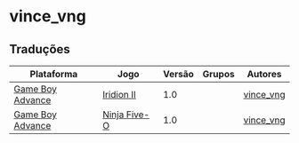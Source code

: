 # vince_vng

## Traduções

| Plataforma | Jogo | Versão | Grupos | Autores |
| ----------- | ----------- | ----------- | ----------- | ----------- |
| [Game Boy Advance](../../traducoes/game-boy-advance/) | [Iridion II](../../traducoes/game-boy-advance/iridion-ii_vince_vng/) | 1.0 |  | [vince\_vng](../../autores/vince_vng/) |
| [Game Boy Advance](../../traducoes/game-boy-advance/) | [Ninja Five-O](../../traducoes/game-boy-advance/ninja-five-o_vince_vng/) | 1.0 |  | [vince\_vng](../../autores/vince_vng/) |